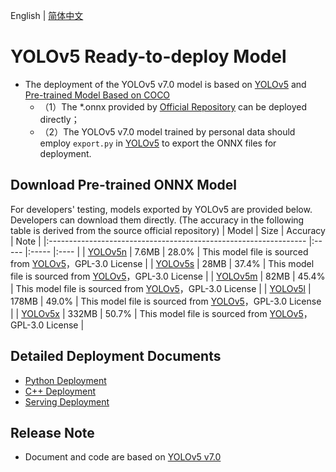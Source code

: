 English | [简体中文](README_CN.md)

# YOLOv5 Ready-to-deploy Model

- The deployment of the YOLOv5 v7.0 model is based on [YOLOv5](https://github.com/ultralytics/yolov5/tree/v7.0) and [Pre-trained Model Based on COCO](https://github.com/ultralytics/yolov5/releases/tag/v7.0)
  - （1）The *.onnx provided by [Official Repository](https://github.com/ultralytics/yolov5/releases/tag/v7.0) can be deployed directly；
  - （2）The YOLOv5 v7.0 model trained by personal data should employ `export.py` in [YOLOv5](https://github.com/ultralytics/yolov5) to export the ONNX files for deployment.

## Download Pre-trained ONNX Model

For developers' testing, models exported by YOLOv5 are provided below. Developers can download them directly. (The accuracy in the following table is derived from the source official repository)
| Model                                                               | Size    | Accuracy  | Note |
|:---------------------------------------------------------------- |:----- |:----- |:---- |
| [YOLOv5n](https://bj.bcebos.com/paddlehub/fastdeploy/yolov5n.onnx) | 7.6MB | 28.0% | This model file is sourced from [YOLOv5](https://github.com/ultralytics/yolov5)，GPL-3.0 License |
| [YOLOv5s](https://bj.bcebos.com/paddlehub/fastdeploy/yolov5s.onnx) | 28MB | 37.4% | This model file is sourced from [YOLOv5](https://github.com/ultralytics/yolov5)，GPL-3.0 License |
| [YOLOv5m](https://bj.bcebos.com/paddlehub/fastdeploy/yolov5m.onnx) | 82MB | 45.4% | This model file is sourced from [YOLOv5](https://github.com/ultralytics/yolov5)，GPL-3.0 License |
| [YOLOv5l](https://bj.bcebos.com/paddlehub/fastdeploy/yolov5l.onnx) | 178MB | 49.0% | This model file is sourced from [YOLOv5](https://github.com/ultralytics/yolov5)，GPL-3.0 License |
| [YOLOv5x](https://bj.bcebos.com/paddlehub/fastdeploy/yolov5x.onnx) | 332MB | 50.7% | This model file is sourced from [YOLOv5](https://github.com/ultralytics/yolov5)，GPL-3.0 License |


## Detailed Deployment Documents

- [Python Deployment](python)
- [C++ Deployment](cpp)
- [Serving Deployment](serving)

## Release Note

- Document and code are based on [YOLOv5 v7.0](https://github.com/ultralytics/yolov5/tree/v7.0)
